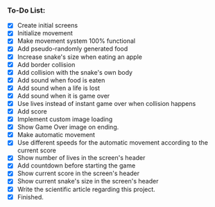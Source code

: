 ### To-Do List:
- [x] Create initial screens
- [x] Initialize movement
- [x] Make movement system 100% functional
- [x] Add pseudo-randomly generated food
- [x] Increase snake's size when eating an apple
- [x] Add border collision
- [x] Add collision with the snake's own body
- [x] Add sound when food is eaten
- [x] Add sound when a life is lost
- [x] Add sound when it is game over
- [x] Use lives instead of instant game over when collision happens
- [x] Add score
- [x] Implement custom image loading
- [x] Show Game Over image on ending.
- [x] Make automatic movement
- [x] Use different speeds for the automatic movement according to the current score
- [x] Show number of lives in the screen's header
- [x] Add countdown before starting the game
- [x] Show current score in the screen's header
- [x] Show current snake's size in the screen's header
- [x] Write the scientific article regarding this project.
- [x] Finished.
